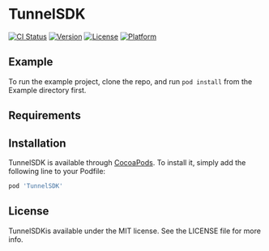 # TunnelSDK

[![CI Status](https://img.shields.io/travis/fun/TunnelSDK.svg?style=flat)](https://travis-ci.org/fun/TunnelSDK)
[![Version](https://img.shields.io/cocoapods/v/TunnelSDK.svg?style=flat)](https://cocoapods.org/pods/TunnelSDK)
[![License](https://img.shields.io/cocoapods/l/TunnelSDK.svg?style=flat)](https://cocoapods.org/pods/TunnelSDK)
[![Platform](https://img.shields.io/cocoapods/p/TunnelSDK.svg?style=flat)](https://cocoapods.org/pods/TunnelSDK)

## Example

To run the example project, clone the repo, and run `pod install` from the Example directory first.

## Requirements

## Installation

TunnelSDK is available through [CocoaPods](https://cocoapods.org). To install
it, simply add the following line to your Podfile:

```ruby
pod 'TunnelSDK'
```

## License

TunnelSDKis available under the MIT license. See the LICENSE file for more info.
